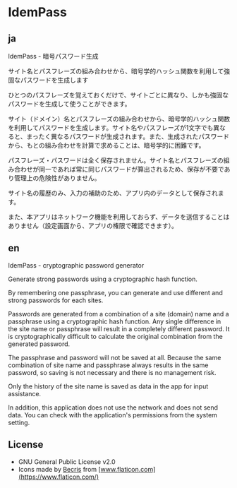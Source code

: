 # IdemPass

## ja

IdemPass - 暗号パスワード生成

サイト名とパスフレーズの組み合わせから、暗号学的ハッシュ関数を利用して強固なパスワードを生成します

ひとつのパスフレーズを覚えておくだけで、サイトごとに異なり、しかも強固なパスワードを生成して使うことができます。

サイト（ドメイン）名とパスフレーズの組み合わせから、暗号学的ハッシュ関数を利用してパスワードを生成します。サイト名やパスフレーズが1文字でも異なると、まったく異なるパスワードが生成されます。また、生成されたパスワードから、もとの組み合わせを計算で求めることは、暗号学的に困難です。

パスフレーズ・パスワードは全く保存されません。サイト名とパスフレーズの組み合わせが同一であれば常に同じパスワードが算出されるため、保存が不要であり管理上の危険性がありません。

サイト名の履歴のみ、入力の補助のため、アプリ内のデータとして保存されます。

また、本アプリはネットワーク機能を利用しておらず、データを送信することはありません（設定画面から、アプリの権限で確認できます）。

## en

IdemPass - cryptographic password generator

Generate strong passwords using a cryptographic hash function.

By remembering one passphrase, you can generate and use different and strong passwords for each sites.

Passwords are generated from a combination of a site (domain) name and a passphrase using a cryptographic hash function. Any single difference in the site name or passphrase will result in a completely different password. It is cryptographically difficult to calculate the original combination from the generated password.

The passphrase and password will not be saved at all. Because the same combination of site name and passphrase always results in the same password, so saving is not necessary and there is no management risk.

Only the history of the site name is saved as data in the app for input assistance.

In addition, this application does not use the network and does not send data. You can check with the application's permissions from the system setting.

## License

- GNU General Public License v2.0
- Icons made by [Becris](https://www.flaticon.com/authors/becris)
  from [www.flaticon.com](https://www.flaticon.com/)
